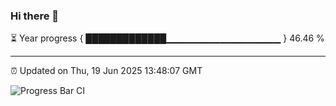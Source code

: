 ### Hi there 👋

⏳ Year progress { █████████████▁▁▁▁▁▁▁▁▁▁▁▁▁▁▁▁▁ } 46.46 %

---

⏰ Updated on Thu, 19 Jun 2025 13:48:07 GMT

![Progress Bar CI](https://github.com/IshwaranRudhara/GIT-ACTION/workflows/Progress%20Bar%20CI/badge.svg)

